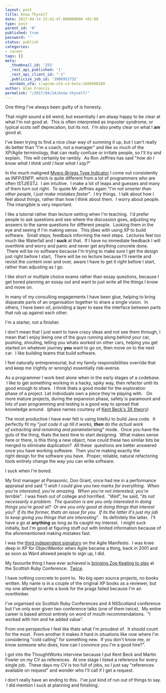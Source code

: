 ```yaml
---
layout: post
title: Know Thyself
date: 2017-04-14 12:41:47.000000000 +01:00
type: post
parent_id: '0'
published: true
password: ''
status: publish
categories:
- career
tags: []
meta:
  _thumbnail_id: '255'
  _rest_api_published: '1'
  _rest_api_client_id: "-1"
  _publicize_job_id: '3986952732'
  wordads_ufa: s:wpcom-ufa-v3-beta:1666690289
author: Alan Francis
permalink: "/2017/04/14/know-thyself/"
---
```

One thing I've always been guilty of is honesty.

That might sound a bit weird, but essentially I am alway happy to be clear at what I'm not good at.  This is often interpreted as imposter syndrome, or typical scots self deprecation, but its not.  I'm also pretty clear on what I **am** good at.

I've been trying to find a nice clear way of summing it up, but I can't really do better than "I'm a coach, not a manager" and like so much of the XP/Agile terminology, that can really confuse or irritate people, so I'll try and explain.  This will certainly be rambly.  As Ron Jeffries has said "_how do I know what I think until I hear what I say?_"

In the much maligned [Myers-Briggs Type Indicator](http://www.myersbriggs.org/my-mbti-personality-type/mbti-basics/the-16-mbti-types.htm) I come out consistently as INFP/ENFP, which is quite different from a lot of programmers who are often ISTJ/ESTJ.  I am intuitive.  I make a lot of leaps and guesses and many of them turn out right.  To quote Mr Jeffries again "_I'm not smarter than other people, I just make mistakes faster_".  I try things.  I talk about how I feel about things, rather than how I think about them.  I worry about people.  The intangible is very important.

I like a tutorial rather than lecture setting when I'm teaching.  I'd prefer people to ask questions and see where the discussion goes, adjusting my answers to the same questions for different people.  Looking them in the eye and seeing if I'm making sense.  This jibes with using XP to build software.  Small steps, feedback informing the next steps.  Lectures feel too much like Waterfall and I **suck** at that.  If I have no immediate feedback I will overthink and worry and panic and never get anything concrete done.  There will be no software because I'm trying to make sure I get the design just right before I start,  There will be no lecture because I'll rewrite and revisit the content over and over, aware I have to get it right before I start, rather than adjusting as I go.

I like short or multiple choice exams rather than essay questions, because I get bored planning an essay out and want to just write all the things I know and move on.

In many of my consulting engagements I have been glue, helping to bring disparate parts of an organisation together to share a single vision.  In others, I have been oil, providing a layer to ease the interface between parts that rub up against each other.

I'm a starter, not a finisher.

I don't mean that I just want to have crazy ideas and not see them through, I mean that I enjoy being one of the guys running along behind your car, pushing, shouting, telling you whats worked on other cars, helping you get started on whatever journey **you** want to go on, then move on to the next car.  I like building teams that build software.

I feel naturally entrepreneurial, but my family responsibilities override that and keep me (rightly or wrongly) essentially risk-averse.

As a programmer I work best alone when in the early stages of a codebase.  I like to get something working in a hacky, spiky way, then refactor until its good enough to share.  I think thats a good model for the exploration phase of a project. Let individuals own a piece they're playing with.   On more mature projects, during the expansion phase, safety is paramount and lots of pair programming and testing is a good way to spread that knowledge around.  (phase names courtesy of [Kent Beck's 3X theory](https://www.facebook.com/notes/kent-beck/comparing-explore-expand-and-extract-topics-in-3x/1241983035834558/))

The most productive I have ever felt is using IntelliJ to build Java code.  It perfectly fit my "_just code it up till it works, **then** do the actual work of extracting and renaming and parameterising_" mode.  Once you have the guts of the thing, thats the best time to start designing.  What makes sense here or there, is this thing a new object, how could these two similar bits be merged to eliminate duplication?  All these  questions are better answered once you have working software.  Then you're making exactly the right design for the software you have.  Proper, reliable, natural refactoring tools entirely change the way you can write software.

I suck when I'm bored.

My first manager at Panasonic, Don Grant, once had me in a performance appraisal and said _"I wish I could give you two marks for everything.  When you're interested, you're amazing.  When you're not interested, you're terrible_".  I was fresh out of college and horrified.  "_Well_", he said, "_its not necessarily a problem.  The question is are you only interested in doing things you're good at?  Or are you only good at doing things that interest you?  If its the former, thats an issue for you.  If its the latter it's just my job to keep giving you things that are interesting_".   Its definitely the latter.  I'll have a go at **anything** as long as its caught my interest.  I might suck initially, but I'm good at figuring stuff out with limited information because of the aforementioned making mistakes fast.

I was the [third independent signatory](http://agilemanifesto.org/display/000000001.html) on the Agile Manifesto.  I was knee deep in XP for ObjectMentor when Agile became a thing, back in 2001 and as soon as Ward allowed people to sign up, I did.

My favourite thing I have ever achieved is [bringing Zoe Keating to play](https://vimeo.com/23849926) at the Scottish Ruby Conference.  [Twice](https://vimeo.com/56903705).

I have nothing concrete to point to.  No big open source projects, no books written. My name is in a couple of the original XP books as a reviewer, but my one attempt to write a book for the prags failed because I'm an overthinker.

I've organised six Scottish Ruby Conferences and 4 NSScotland conference but I've only ever given two conference talks (one of them twice).  My entire career is based almost entirely on word of mouth recommendations.  "I worked with him and he added value".

From one perspective I feel like thats what I'm proudest of.  It should count for the most.  From another it makes it hard in situations like now where I'm considering "cold calling" for something new.  If you don't know me, or know someone who does, how can I convince you I'm a good hire?".

I got into the ThoughtWorks interview because I put Kent Beck and Martin Fowler on my CV as references.  At one stage I listed a reference for every single job.  These days my CV is too full of jobs, so I just say "references available on request" and wonder who I'll call if I get a request.

I don't really have an ending to this.  I've just kind of run out of things to say.  I did mention I suck at planning and finishing.